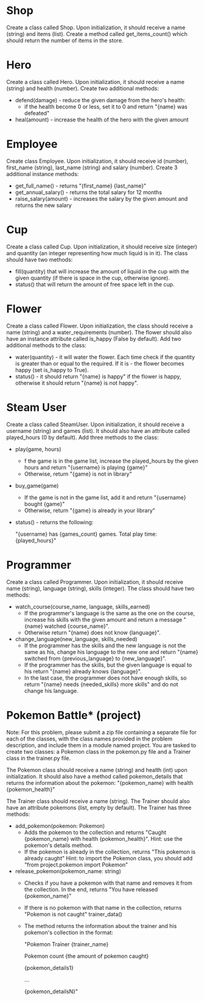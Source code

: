 # Shop
Create a class called Shop. Upon initialization, it should receive a name (string) and items (list). Create a method called get_items_count() which should return the number of items in the store.

# Hero
Create a class called Hero. Upon initialization, it should receive a name (string) and health (number). Create two additional methods:
- defend(damage) - reduce the given damage from the hero's health:
    - if the health become 0 or less, set it to 0 and return "{name} was defeated"
- heal(amount) - increase the health of the hero with the given amount


# Employee
Create class Employee. Upon initialization, it should receive id (number), first_name (string), last_name (string) and salary (number).
Create 3 additional instance methods:
- get_full_name() - returns "{first_name} {last_name}"
- get_annual_salary() - returns the total salary for 12 months
- raise_salary(amount) - increases the salary by the given amount and returns the new salary


# Cup
Create a class called Cup. Upon initialization, it should receive size (integer) and quantity (an integer representing how much liquid is in it).
The class should have two methods:
- fill(quantity) that will increase the amount of liquid in the cup with the given quantity (if there is space in the cup, otherwise ignore).
- status() that will return the amount of free space left in the cup.


# Flower
Create a class called Flower. Upon initialization, the class should receive a name (string) and a water_requirements (number). The flower should also have an instance attribute called is_happy (False by default).
Add two additional methods to the class:
- water(quantity) - it will water the flower. Each time check if the quantity is greater than or equal to the required. If it is - the flower becomes happy (set is_happy to True).
- status() - it should return "{name} is happy" if the flower is happy, otherwise it should return "{name} is not happy".


# Steam User
Create a class called SteamUser. Upon initialization, it should receive a username (string) and games (list). It should also have an attribute called played_hours (0 by default). Add three methods to the class:
- play(game, hours)
    - f the game is in the game list, increase the played_hours by the given hours and return "{username} is playing {game}"
    - Otherwise, return "{game} is not in library"
- buy_game(game)
    - If the game is not in the game list, add it and return "{username} bought {game}"
    - Otherwise, return "{game} is already in your library"
- status() - returns the following:

    "{username} has {games_count} games. Total play time: {played_hours}"


# Programmer
Create a class called Programmer. Upon initialization, it should receive name (string), language (string), skills (integer). The class should have two methods:
- watch_course(course_name, language, skills_earned)
    - If the programmer's language is the same as the one on the course, increase his skills with the given amount and return a message "{name} watched {course_name}".
    - Otherwise return "{name} does not know {language}".
- change_language(new_language, skills_needed) 
    - If the programmer has the skills and the new language is not the same as his, change his language to the new one and return "{name} switched from {previous_language} to {new_language}".
    - If the programmer has the skills, but the given language is equal to his return "{name} already knows {language}".
    - In the last case, the programmer does not have enough skills, so return "{name} needs {needed_skills} more skills" and do not change his language.


# Pokemon Battle* (project)
Note: For this problem, please submit a zip file containing a separate file for each of the classes, with the class names provided in the problem description, and include them in a module named project.
You are tasked to create two classes: a Pokemon class in the pokemon.py file and a Trainer class in the trainer.py file. 

The Pokemon class should receive a name (string) and health (int) upon initialization. It should also have a method called pokemon_details that returns the information about the pokemon: "{pokemon_name} with health {pokemon_health}"

The Trainer class should receive a name (string). The Trainer should also have an attribute pokemons (list, empty by default). The Trainer has three methods:
- add_pokemon(pokemon: Pokemon)
    - Adds the pokemon to the collection and returns "Caught {pokemon_name} with health {pokemon_health}". Hint: use the pokemon's details method.
    - If the pokemon is already in the collection, returns "This pokemon is already caught"
    Hint: to import the Pokemon class, you should add "from project.pokemon import Pokemon"
- release_pokemon(pokemon_name: string) 
    - Checks if you have a pokemon with that name and removes it from the collection. In the end, returns "You have released {pokemon_name}"
    - If there is no pokemon with that name in the collection, returns "Pokemon is not caught"
trainer_data()
    - The method returns the information about the trainer and his pokemon's collection in the format:

        "Pokemon Trainer {trainer_name}

        Pokemon count {the amount of pokemon caught}

        {pokemon_details1}

        ...

        {pokemon_detailsN}"


